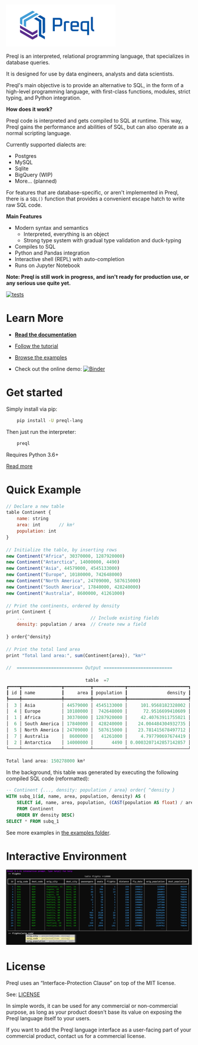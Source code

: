 ![alt text](logo_small.png "Logo")

Preql is an interpreted, relational programming language, that specializes in database queries.

It is designed for use by data engineers, analysts and data scientists.

Preql's main objective is to provide an alternative to SQL, in the form of a high-level programming language, with first-class functions, modules, strict typing, and Python integration.

**How does it work?**

Preql code is interpreted and gets compiled to SQL at runtime. This way, Preql gains the performance and abilities of SQL, but can also operate as a normal scripting language.

Currently supported dialects are:
* Postgres
* MySQL
* Sqlite
* BigQuery (WIP)
* More... (planned)

For features that are database-specific, or aren't implemented in Preql, there is a `SQL()` function that provides a convenient escape hatch to write raw SQL code.

**Main Features**

* Modern syntax and semantics
    - Interpreted, everything is an object
    - Strong type system with gradual type validation and duck-typing
* Compiles to SQL
* Python and Pandas integration
* Interactive shell (REPL) with auto-completion
* Runs on Jupyter Notebook


**Note: Preql is still work in progress, and isn't ready for production use, or any serious use quite yet.**

[![tests](https://github.com/erezsh/preql/actions/workflows/tests.yml/badge.svg)](https://github.com/erezsh/Preql/actions/workflows/tests.yml)

# Learn More

- [**Read the documentation**](https://preql.readthedocs.io/en/latest/)

- [Follow the tutorial](https://preql.readthedocs.io/en/latest/tutorial.html)

- [Browse the examples](https://github.com/erezsh/Preql/tree/master/examples)

- Check out the online demo: [![Binder](https://mybinder.org/badge_logo.svg)](https://mybinder.org/v2/gh/erezsh/preql-binder/master?filepath=tutorial_exploring_a_database.ipynb)

# Get started

Simply install via pip:

```sh
    pip install -U preql-lang
```

Then just run the interpreter:

```sh
    preql
```

Requires Python 3.6+

[Read more](https://preql.readthedocs.io/en/latest/getting-started.html)

# Quick Example

```javascript
// Declare a new table
table Continent {
    name: string
    area: int       // km²
    population: int
}

// Initialize the table, by inserting rows
new Continent("Africa", 30370000, 1287920000)
new Continent("Antarctica", 14000000, 4490)
new Continent("Asia", 44579000, 4545133000)
new Continent("Europe", 10180000, 742648000)
new Continent("North America", 24709000, 587615000)
new Continent("South America", 17840000, 428240000)
new Continent("Australia", 8600000, 41261000)

// Print the continents, ordered by density
print Continent {
    ...                         // Include existing fields
    density: population / area  // Create new a field

} order{^density}

// Print the total land area
print "Total land area:", sum(Continent{area}), "km²"

//  ========================= Output ==========================

                              table  =7
┏━━━━┳━━━━━━━━━━━━━━━┳━━━━━━━━━━┳━━━━━━━━━━━━┳━━━━━━━━━━━━━━━━━━━━━━━┓
┃ id ┃ name          ┃     area ┃ population ┃               density ┃
┡━━━━╇━━━━━━━━━━━━━━━╇━━━━━━━━━━╇━━━━━━━━━━━━╇━━━━━━━━━━━━━━━━━━━━━━━┩
│  3 │ Asia          │ 44579000 │ 4545133000 │     101.9568182328002 │
│  4 │ Europe        │ 10180000 │  742648000 │      72.9516699410609 │
│  1 │ Africa        │ 30370000 │ 1287920000 │     42.40763911755021 │
│  6 │ South America │ 17840000 │  428240000 │    24.004484304932735 │
│  5 │ North America │ 24709000 │  587615000 │    23.781415678497712 │
│  7 │ Australia     │  8600000 │   41261000 │     4.797790697674419 │
│  2 │ Antarctica    │ 14000000 │       4490 │ 0.0003207142857142857 │
└────┴───────────────┴──────────┴────────────┴───────────────────────┘

Total land area: 150278000 km²
```

In the background, this table was generated by executing the following compiled SQL code (reformatted):

```sql
-- Continent {..., density: population / area} order{ ^density }
WITH subq_1(id, name, area, population, density) AS (
    SELECT id, name, area, population, (CAST(population AS float) / area) AS density
    FROM Continent
    ORDER BY density DESC)
SELECT * FROM subq_1
```

See more examples in [the examples folder](https://github.com/erezsh/Preql/tree/master/examples).

# Interactive Environment

![Screenshot.png](docs/screenshot.png)

# License

Preql uses an “Interface-Protection Clause” on top of the MIT license.

See: [LICENSE](LICENSE)

In simple words, it can be used for any commercial or non-commercial purpose, as long as your product doesn't base its value on exposing the Preql language itself to your users.

If you want to add the Preql language interface as a user-facing part of your commercial product, contact us for a commercial license.
